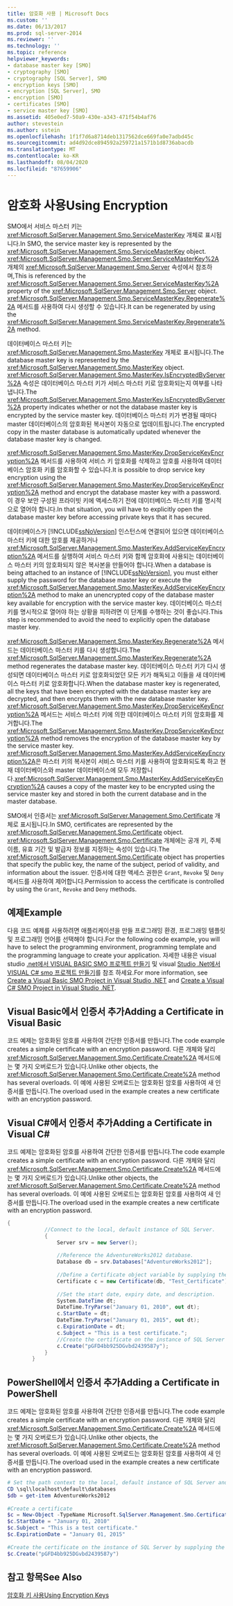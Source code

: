 ```yaml
---
title: 암호화 사용 | Microsoft Docs
ms.custom: ''
ms.date: 06/13/2017
ms.prod: sql-server-2014
ms.reviewer: ''
ms.technology: ''
ms.topic: reference
helpviewer_keywords:
- database master key [SMO]
- cryptography [SMO]
- cryptography [SQL Server], SMO
- encryption keys [SMO]
- encryption [SQL Server], SMO
- encryption [SMO]
- certificates [SMO]
- service master key [SMO]
ms.assetid: 405e0ed7-50a9-430e-a343-471f54b4af76
author: stevestein
ms.author: sstein
ms.openlocfilehash: 1f1f7d6a8714deb1317562dce669fa0e7adbd45c
ms.sourcegitcommit: ad4d92dce894592a259721a1571b1d8736abacdb
ms.translationtype: MT
ms.contentlocale: ko-KR
ms.lasthandoff: 08/04/2020
ms.locfileid: "87659906"
---
```

# <a name="using-encryption"></a><span data-ttu-id="39ad6-102">암호화 사용</span><span class="sxs-lookup"><span data-stu-id="39ad6-102">Using Encryption</span></span>
  <span data-ttu-id="39ad6-103">SMO에서 서비스 마스터 키는 <xref:Microsoft.SqlServer.Management.Smo.ServiceMasterKey> 개체로 표시됩니다.</span><span class="sxs-lookup"><span data-stu-id="39ad6-103">In SMO, the service master key is represented by the <xref:Microsoft.SqlServer.Management.Smo.ServiceMasterKey> object.</span></span> <span data-ttu-id="39ad6-104"><xref:Microsoft.SqlServer.Management.Smo.Server.ServiceMasterKey%2A> 개체의 <xref:Microsoft.SqlServer.Management.Smo.Server> 속성에서 참조하며,</span><span class="sxs-lookup"><span data-stu-id="39ad6-104">This is referenced by the <xref:Microsoft.SqlServer.Management.Smo.Server.ServiceMasterKey%2A> property of the <xref:Microsoft.SqlServer.Management.Smo.Server> object.</span></span> <span data-ttu-id="39ad6-105"><xref:Microsoft.SqlServer.Management.Smo.ServiceMasterKey.Regenerate%2A> 메서드를 사용하여 다시 생성할 수 있습니다.</span><span class="sxs-lookup"><span data-stu-id="39ad6-105">It can be regenerated by using the <xref:Microsoft.SqlServer.Management.Smo.ServiceMasterKey.Regenerate%2A> method.</span></span>  
  
 <span data-ttu-id="39ad6-106">데이터베이스 마스터 키는 <xref:Microsoft.SqlServer.Management.Smo.MasterKey> 개체로 표시됩니다.</span><span class="sxs-lookup"><span data-stu-id="39ad6-106">The database master key is represented by the <xref:Microsoft.SqlServer.Management.Smo.MasterKey> object.</span></span> <span data-ttu-id="39ad6-107"><xref:Microsoft.SqlServer.Management.Smo.MasterKey.IsEncryptedByServer%2A> 속성은 데이터베이스 마스터 키가 서비스 마스터 키로 암호화되는지 여부를 나타냅니다.</span><span class="sxs-lookup"><span data-stu-id="39ad6-107">The <xref:Microsoft.SqlServer.Management.Smo.MasterKey.IsEncryptedByServer%2A> property indicates whether or not the database master key is encrypted by the service master key.</span></span> <span data-ttu-id="39ad6-108">데이터베이스 마스터 키가 변경될 때마다 master 데이터베이스의 암호화된 복사본이 자동으로 업데이트됩니다.</span><span class="sxs-lookup"><span data-stu-id="39ad6-108">The encrypted copy in the master database is automatically updated whenever the database master key is changed.</span></span>  
  
 <span data-ttu-id="39ad6-109"><xref:Microsoft.SqlServer.Management.Smo.MasterKey.DropServiceKeyEncryption%2A> 메서드를 사용하여 서비스 키 암호화를 삭제하고 암호를 사용하여 데이터베이스 암호화 키를 암호화할 수 있습니다.</span><span class="sxs-lookup"><span data-stu-id="39ad6-109">It is possible to drop service key encryption using the <xref:Microsoft.SqlServer.Management.Smo.MasterKey.DropServiceKeyEncryption%2A> method and encrypt the database master key with a password.</span></span> <span data-ttu-id="39ad6-110">이 경우 보안 구성된 프라이빗 키에 액세스하기 전에 데이터베이스 마스터 키를 명시적으로 열어야 합니다.</span><span class="sxs-lookup"><span data-stu-id="39ad6-110">In that situation, you will have to explicitly open the database master key before accessing private keys that it has secured.</span></span>  
  
 <span data-ttu-id="39ad6-111">데이터베이스가 [!INCLUDE[ssNoVersion](../../../includes/ssnoversion-md.md)] 인스턴스에 연결되어 있으면 데이터베이스 마스터 키에 대한 암호를 제공하거나 <xref:Microsoft.SqlServer.Management.Smo.MasterKey.AddServiceKeyEncryption%2A> 메서드를 실행하여 서비스 마스터 키와 함께 암호화에 사용되는 데이터베이스 마스터 키의 암호화되지 않은 복사본을 만들어야 합니다.</span><span class="sxs-lookup"><span data-stu-id="39ad6-111">When a database is being attached to an instance of [!INCLUDE[ssNoVersion](../../../includes/ssnoversion-md.md)], you must either supply the password for the database master key or execute the <xref:Microsoft.SqlServer.Management.Smo.MasterKey.AddServiceKeyEncryption%2A> method to make an unencrypted copy of the database master key available for encryption with the service master key.</span></span> <span data-ttu-id="39ad6-112">데이터베이스 마스터 키를 명시적으로 열어야 하는 상황을 피하려면 이 단계를 수행하는 것이 좋습니다.</span><span class="sxs-lookup"><span data-stu-id="39ad6-112">This step is recommended to avoid the need to explicitly open the database master key.</span></span>  
  
 <span data-ttu-id="39ad6-113"><xref:Microsoft.SqlServer.Management.Smo.MasterKey.Regenerate%2A> 메서드는 데이터베이스 마스터 키를 다시 생성합니다.</span><span class="sxs-lookup"><span data-stu-id="39ad6-113">The <xref:Microsoft.SqlServer.Management.Smo.MasterKey.Regenerate%2A> method regenerates the database master key.</span></span> <span data-ttu-id="39ad6-114">데이터베이스 마스터 키가 다시 생성되면 데이터베이스 마스터 키로 암호화되었던 모든 키가 해독되고 이들을 새 데이터베이스 마스터 키로 암호화합니다.</span><span class="sxs-lookup"><span data-stu-id="39ad6-114">When the database master key is regenerated, all the keys that have been encrypted with the database master key are decrypted, and then encrypts them with the new database master key.</span></span> <span data-ttu-id="39ad6-115"><xref:Microsoft.SqlServer.Management.Smo.MasterKey.DropServiceKeyEncryption%2A> 메서드는 서비스 마스터 키에 의한 데이터베이스 마스터 키의 암호화를 제거합니다.</span><span class="sxs-lookup"><span data-stu-id="39ad6-115">The <xref:Microsoft.SqlServer.Management.Smo.MasterKey.DropServiceKeyEncryption%2A> method removes the encryption of the database master key by the service master key.</span></span> <span data-ttu-id="39ad6-116"><xref:Microsoft.SqlServer.Management.Smo.MasterKey.AddServiceKeyEncryption%2A>은 마스터 키의 복사본이 서비스 마스터 키를 사용하여 암호화되도록 하고 현재 데이터베이스와 master 데이터베이스에 모두 저장합니다.</span><span class="sxs-lookup"><span data-stu-id="39ad6-116"><xref:Microsoft.SqlServer.Management.Smo.MasterKey.AddServiceKeyEncryption%2A> causes a copy of the master key to be encrypted using the service master key and stored in both the current database and in the master database.</span></span>  
  
 <span data-ttu-id="39ad6-117">SMO에서 인증서는 <xref:Microsoft.SqlServer.Management.Smo.Certificate> 개체로 표시됩니다.</span><span class="sxs-lookup"><span data-stu-id="39ad6-117">In SMO, certificates are represented by the <xref:Microsoft.SqlServer.Management.Smo.Certificate> object.</span></span> <span data-ttu-id="39ad6-118"><xref:Microsoft.SqlServer.Management.Smo.Certificate> 개체에는 공개 키, 주체 이름, 유효 기간 및 발급자 정보를 지정하는 속성이 있습니다.</span><span class="sxs-lookup"><span data-stu-id="39ad6-118">The <xref:Microsoft.SqlServer.Management.Smo.Certificate> object has properties that specify the public key, the name of the subject, period of validity, and information about the issuer.</span></span> <span data-ttu-id="39ad6-119">인증서에 대한 액세스 권한은 `Grant`, `Revoke` 및 `Deny` 메서드를 사용하여 제어합니다.</span><span class="sxs-lookup"><span data-stu-id="39ad6-119">Permission to access the certificate is controlled by using the `Grant`, `Revoke` and `Deny` methods.</span></span>  
  
## <a name="example"></a><span data-ttu-id="39ad6-120">예제</span><span class="sxs-lookup"><span data-stu-id="39ad6-120">Example</span></span>  
 <span data-ttu-id="39ad6-121">다음 코드 예제를 사용하려면 애플리케이션을 만들 프로그래밍 환경, 프로그래밍 템플릿 및 프로그래밍 언어를 선택해야 합니다.</span><span class="sxs-lookup"><span data-stu-id="39ad6-121">For the following code example, you will have to select the programming environment, programming template and the programming language to create your application.</span></span> <span data-ttu-id="39ad6-122">자세한 내용은 visual studio [.net에서 VISUAL BASIC SMO 프로젝트 만들기](../../../database-engine/dev-guide/create-a-visual-basic-smo-project-in-visual-studio-net.md) 및 visual [Studio .Net에서 VISUAL C&#35; smo 프로젝트 만들기](../how-to-create-a-visual-csharp-smo-project-in-visual-studio-net.md)를 참조 하세요.</span><span class="sxs-lookup"><span data-stu-id="39ad6-122">For more information, see [Create a Visual Basic SMO Project in Visual Studio .NET](../../../database-engine/dev-guide/create-a-visual-basic-smo-project-in-visual-studio-net.md) and [Create a Visual C&#35; SMO Project in Visual Studio .NET](../how-to-create-a-visual-csharp-smo-project-in-visual-studio-net.md).</span></span>  
  
## <a name="adding-a-certificate-in-visual-basic"></a><span data-ttu-id="39ad6-123">Visual Basic에서 인증서 추가</span><span class="sxs-lookup"><span data-stu-id="39ad6-123">Adding a Certificate in Visual Basic</span></span>  
 <span data-ttu-id="39ad6-124">코드 예제는 암호화된 암호를 사용하여 간단한 인증서를 만듭니다.</span><span class="sxs-lookup"><span data-stu-id="39ad6-124">The code example creates a simple certificate with an encryption password.</span></span> <span data-ttu-id="39ad6-125">다른 개체와 달리 <xref:Microsoft.SqlServer.Management.Smo.Certificate.Create%2A> 메서드에는 몇 가지 오버로드가 있습니다.</span><span class="sxs-lookup"><span data-stu-id="39ad6-125">Unlike other objects, the <xref:Microsoft.SqlServer.Management.Smo.Certificate.Create%2A> method has several overloads.</span></span> <span data-ttu-id="39ad6-126">이 예에 사용된 오버로드는 암호화된 암호를 사용하여 새 인증서를 만듭니다.</span><span class="sxs-lookup"><span data-stu-id="39ad6-126">The overload used in the example creates a new certificate with an encryption password.</span></span>  
  
<!-- TODO: review snippet reference  [!CODE [SMO How to#SMO_VBCertificate1](SMO How to#SMO_VBCertificate1)]  -->  
  
## <a name="adding-a-certificate-in-visual-c"></a><span data-ttu-id="39ad6-127">Visual C#에서 인증서 추가</span><span class="sxs-lookup"><span data-stu-id="39ad6-127">Adding a Certificate in Visual C#</span></span>  
 <span data-ttu-id="39ad6-128">코드 예제는 암호화된 암호를 사용하여 간단한 인증서를 만듭니다.</span><span class="sxs-lookup"><span data-stu-id="39ad6-128">The code example creates a simple certificate with an encryption password.</span></span> <span data-ttu-id="39ad6-129">다른 개체와 달리 <xref:Microsoft.SqlServer.Management.Smo.Certificate.Create%2A> 메서드에는 몇 가지 오버로드가 있습니다.</span><span class="sxs-lookup"><span data-stu-id="39ad6-129">Unlike other objects, the <xref:Microsoft.SqlServer.Management.Smo.Certificate.Create%2A> method has several overloads.</span></span> <span data-ttu-id="39ad6-130">이 예에 사용된 오버로드는 암호화된 암호를 사용하여 새 인증서를 만듭니다.</span><span class="sxs-lookup"><span data-stu-id="39ad6-130">The overload used in the example creates a new certificate with an encryption password.</span></span>  
  
```csharp
{  
            //Connect to the local, default instance of SQL Server.   
            {  
                Server srv = new Server();  
  
                //Reference the AdventureWorks2012 database.   
                Database db = srv.Databases["AdventureWorks2012"];  
  
                //Define a Certificate object variable by supplying the parent database and name in the constructor.   
                Certificate c = new Certificate(db, "Test_Certificate");  
  
                //Set the start date, expiry date, and description.   
                System.DateTime dt;  
                DateTime.TryParse("January 01, 2010", out dt);  
                c.StartDate = dt;  
                DateTime.TryParse("January 01, 2015", out dt);  
                c.ExpirationDate = dt;  
                c.Subject = "This is a test certificate.";  
                //Create the certificate on the instance of SQL Server by supplying the certificate password argument.   
                c.Create("pGFD4bb925DGvbd2439587y");  
            }  
        }   
```  
  
## <a name="adding-a-certificate-in-powershell"></a><span data-ttu-id="39ad6-131">PowerShell에서 인증서 추가</span><span class="sxs-lookup"><span data-stu-id="39ad6-131">Adding a Certificate in PowerShell</span></span>  
 <span data-ttu-id="39ad6-132">코드 예제는 암호화된 암호를 사용하여 간단한 인증서를 만듭니다.</span><span class="sxs-lookup"><span data-stu-id="39ad6-132">The code example creates a simple certificate with an encryption password.</span></span> <span data-ttu-id="39ad6-133">다른 개체와 달리 <xref:Microsoft.SqlServer.Management.Smo.Certificate.Create%2A> 메서드에는 몇 가지 오버로드가 있습니다.</span><span class="sxs-lookup"><span data-stu-id="39ad6-133">Unlike other objects, the <xref:Microsoft.SqlServer.Management.Smo.Certificate.Create%2A> method has several overloads.</span></span> <span data-ttu-id="39ad6-134">이 예에 사용된 오버로드는 암호화된 암호를 사용하여 새 인증서를 만듭니다.</span><span class="sxs-lookup"><span data-stu-id="39ad6-134">The overload used in the example creates a new certificate with an encryption password.</span></span>  
  
```powershell
# Set the path context to the local, default instance of SQL Server and get a reference to AdventureWorks2012  
CD \sql\localhost\default\databases  
$db = get-item AdventureWorks2012  
  
#Create a certificate
$c = New-Object -TypeName Microsoft.SqlServer.Management.Smo.Certificate -ArgumentList $db, "Test_Certificate"  
$c.StartDate = "January 01, 2010"  
$c.Subject = "This is a test certificate."  
$c.ExpirationDate = "January 01, 2015"  
  
#Create the certificate on the instance of SQL Server by supplying the certificate password argument.  
$c.Create("pGFD4bb925DGvbd2439587y")
```  
  
## <a name="see-also"></a><span data-ttu-id="39ad6-135">참고 항목</span><span class="sxs-lookup"><span data-stu-id="39ad6-135">See Also</span></span>  
 [<span data-ttu-id="39ad6-136">암호화 키 사용</span><span class="sxs-lookup"><span data-stu-id="39ad6-136">Using Encryption Keys</span></span>](using-encryption.md)  
